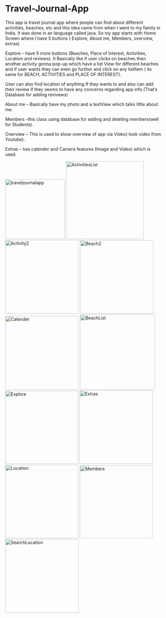 # Travel-Journal-App
This app is travel journal app where people can find about different activities, beaches, etc and this idea came from when I went to my family in India. It was done in an language called java.
So my app starts with Home Screen where I have 5 buttons ( Explore, About me, Members, overview, extras) 

Explore – have 5 more buttons (Beaches, Place of Interest, Activities, Location and reviews). It
Basically like if user clicks on beaches then another activity gonna pop-up which have a list View for different beaches  and if user wants they can even go further and click on any listItem ( its same for BEACH, ACTIVITIES and PLACE OF INTEREST).

User can also find location of anything If they wants to and also can add their review if they seems to have any concerns regarding app info.(That’s Database for adding revivews)

About me – Basically have my photo and a textView which talks little about me.

Members -this class  using database for adding and deleting members(well for Students).

Overview – This is used to show overview of app via Video( took video from Youtube).

Extras – has calender and Camera features (Image and Video) which is used.


<img width="192" alt="traveljournalapp" src="https://user-images.githubusercontent.com/47186806/107751166-f610c600-6d14-11eb-91ae-3545b7aaa29a.png">

<img width="250" alt="ActivitiesList" src="https://user-images.githubusercontent.com/47186806/112736764-160aea80-8f4d-11eb-8240-b1eb9a232026.PNG">

<img width="237" alt="Activity2" src="https://user-images.githubusercontent.com/47186806/112736765-186d4480-8f4d-11eb-8da6-71cee1719365.PNG">

<img width="236" alt="Beach2" src="https://user-images.githubusercontent.com/47186806/112736767-1b683500-8f4d-11eb-9ce1-3c32f49163ea.PNG">

<img width="237" alt="Calender" src="https://user-images.githubusercontent.com/47186806/112736769-1d31f880-8f4d-11eb-83c0-205c8d735f44.PNG">

<img width="241" alt="BeachList" src="https://user-images.githubusercontent.com/47186806/112736771-1e632580-8f4d-11eb-8690-8acd9931e9d2.PNG">
<img width="235" alt="Explore" src="https://user-images.githubusercontent.com/47186806/112736773-20c57f80-8f4d-11eb-9776-576c4b7d9e0f.PNG">
<img width="236" alt="Extras" src="https://user-images.githubusercontent.com/47186806/112736774-21f6ac80-8f4d-11eb-8908-8ed4c51af55f.PNG">
<img width="236" alt="Location" src="https://user-images.githubusercontent.com/47186806/112736776-2327d980-8f4d-11eb-9075-b783811d2dc6.PNG">
<img width="234" alt="Members" src="https://user-images.githubusercontent.com/47186806/112736778-2622ca00-8f4d-11eb-869f-28ea834ef68e.PNG">
<img width="237" alt="SearchLocation" src="https://user-images.githubusercontent.com/47186806/112736780-28852400-8f4d-11eb-84c1-fbc34dcdf2dd.PNG">


